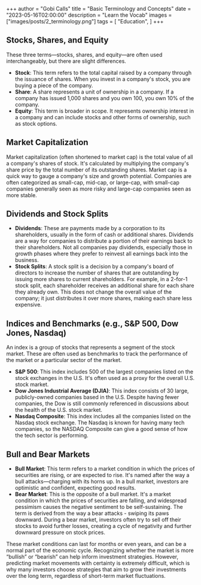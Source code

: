 +++
author = "Gobi Calls"
title = "Basic Terminology and Concepts"
date = "2023-05-16T02:00:00"
description = "Learn the Vocab"
images = ["images/posts/2_terminology.png"]
tags = [
    "Education",
]
+++

## Stocks, Shares, and Equity 
These three terms—stocks, shares, and equity—are often used interchangeably, but there are slight differences.
- **Stock**: This term refers to the total capital raised by a company through the issuance of shares. When you invest in a company's stock, you are buying a piece of the company.
- **Share**: A share represents a unit of ownership in a company. If a company has issued 1,000 shares and you own 100, you own 10% of the company.
- **Equity**: This term is broader in scope. It represents ownership interest in a company and can include stocks and other forms of ownership, such as stock options.


## Market Capitalization 
Market capitalization (often shortened to market cap) is the total value of all a company's shares of stock. It's calculated by multiplying the company's share price by the total number of its outstanding shares. 
Market cap is a quick way to gauge a company's size and growth potential. Companies are often categorized as small-cap, mid-cap, or large-cap, with small-cap companies generally seen as more risky and large-cap companies seen as more stable.


## Dividends and Stock Splits 
- **Dividends**: These are payments made by a corporation to its shareholders, usually in the form of cash or additional shares. Dividends are a way for companies to distribute a portion of their earnings back to their shareholders. Not all companies pay dividends, especially those in growth phases where they prefer to reinvest all earnings back into the business.
- **Stock Splits**: A stock split is a decision by a company's board of directors to increase the number of shares that are outstanding by issuing more shares to current shareholders. For example, in a 2-for-1 stock split, each shareholder receives an additional share for each share they already own. This does not change the overall value of the company; it just distributes it over more shares, making each share less expensive.


## Indices and Benchmarks (e.g., S&P 500, Dow Jones, Nasdaq)
An index is a group of stocks that represents a segment of the stock market. These are often used as benchmarks to track the performance of the market or a particular sector of the market.
- **S&P 500**: This index includes 500 of the largest companies listed on the stock exchanges in the U.S. It's often used as a proxy for the overall U.S. stock market.
- **Dow Jones Industrial Average (DJIA)**: This index consists of 30 large, publicly-owned companies based in the U.S. Despite having fewer companies, the Dow is still commonly referenced in discussions about the health of the U.S. stock market.
- **Nasdaq Composite**: This index includes all the companies listed on the Nasdaq stock exchange. The Nasdaq is known for having many tech companies, so the NASDAQ Composite can give a good sense of how the tech sector is performing.


## Bull and Bear Markets 
- **Bull Market**: This term refers to a market condition in which the prices of securities are rising, or are expected to rise. It's named after the way a bull attacks—charging with its horns up. In a bull market, investors are optimistic and confident, expecting good results.
- **Bear Market**: This is the opposite of a bull market. It's a market condition in which the prices of securities are falling, and widespread pessimism causes the negative sentiment to be self-sustaining. The term is derived from the way a bear attacks - swiping its paws downward. During a bear market, investors often try to sell off their stocks to avoid further losses, creating a cycle of negativity and further downward pressure on stock prices.

These market conditions can last for months or even years, and can be a normal part of the economic cycle. Recognizing whether the market is more “bullish” or “bearish” can help inform investment strategies. However, predicting market movements with certainty is extremely difficult, which is why many investors choose strategies that aim to grow their investments over the long term, regardless of short-term market fluctuations.
